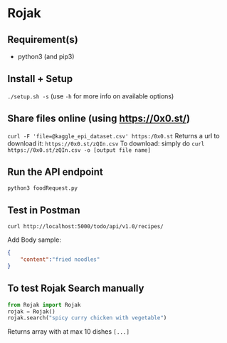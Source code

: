 # Rojak

## Requirement(s)

- python3 (and pip3)

## Install + Setup

`./setup.sh -s` (use `-h` for more info on available options)

## Share files online (using https://0x0.st/)

`curl -F 'file=@kaggle_epi_dataset.csv' https:/0x0.st`
Returns a url to download it: `https://0x0.st/zQIn.csv`
To download: simply do `curl https://0x0.st/zQIn.csv -o [output file name]`

## Run the API endpoint

`python3 foodRequest.py`

## Test in Postman

`curl http://localhost:5000/todo/api/v1.0/recipes/`

Add Body sample:

```json
{
    "content":"fried noodles"
}
```

## To test Rojak Search manually
```python
from Rojak import Rojak
rojak = Rojak()
rojak.search("spicy curry chicken with vegetable")
```
Returns array with at max 10 dishes `[...]`
